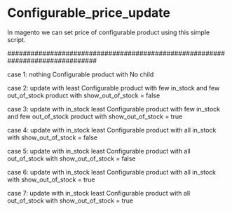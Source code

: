 # Configurable_price_update
In magento we can set price of configurable product using this simple script.

###############################################################################

case 1: nothing
	Configurable product with No child 

case 2: update with least
	Configurable product with few in_stock and few out_of_stock product with show_out_of_stock = false

case 3: update with in_stock least
	Configurable product with few in_stock and few out_of_stock product with show_out_of_stock = true	

case 4: update with in_stock least
	Configurable product with all in_stock with show_out_of_stock = false

case 5: update with in_stock least
	Configurable product with all out_of_stock with show_out_of_stock = false	

case 6: update with in_stock least
	Configurable product with all in_stock with show_out_of_stock = true

case 7: update with in_stock least
	Configurable product with all out_of_stock with show_out_of_stock = true



